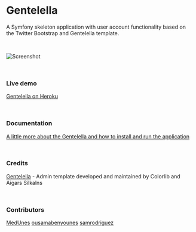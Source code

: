 # Gentelella

A Symfony skeleton application with user account functionality based on the Twitter Bootstrap and Gentelella template.

<br>

![Screenshot](https://github.com/krzysiekpiasecki/Gentelella/blob/master/web/assets/images/screenshot2.png)

<br>

### Live demo

[Gentelella on Heroku](https://gentelella.herokuapp.com)


<br>

### Documentation

[A little more about the Gentelella and how to install and run the application](https://github.com/krzysiekpiasecki/Gentelella/wiki)


<br>

### Credits

[Gentelella](https://github.com/puikinsh/gentelella) - Admin template developed and maintained by Colorlib and Aigars Silkalns

<br>

### Contributors

[MedUnes](https://github.com/MedUnes)
[ousamabenyounes](https://github.com/ousamabenyounes)
[samrodriguez](https://github.com/samrodriguez)



